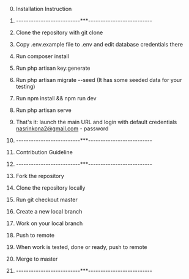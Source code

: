 
0. Installation Instruction
0. --------------------------***--------------------------

1. Clone the repository with git clone
2. Copy .env.example file to .env and edit database credentials there
3. Run composer install
4. Run php artisan key:generate
5. Run php artisan migrate --seed (It has some seeded data for your testing)
6. Run npm install && npm run dev
7. Run php artisan serve
8. That's it: launch the main URL and login with default credentials nasrinkona2@gmail.com - password
0. --------------------------***--------------------------


0. Contribution Guideline
0. --------------------------***--------------------------

1. Fork the repository
2. Clone the repository locally
3. Run git checkout master
4. Create a new local branch
5. Work on your local branch
6. Push to remote
7. When work is tested, done or ready, push to remote
8. Merge to master
0. --------------------------***--------------------------